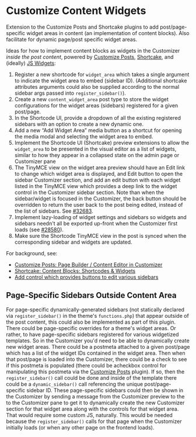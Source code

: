 # Customize Content Widgets
Extension to the Customize Posts and Shortcake plugins to add post/page-specific widget areas in content (an implementation of content blocks). Also facilitate for dynamic page/post specific widget areas.

Ideas for how to implement content blocks as widgets in the Customizer _inside the post content_, powered by [Customize Posts](https://github.com/xwp/wp-customize-posts), [Shortcake](https://github.com/wp-shortcake/shortcake), and (ideally) [JS Widgets](https://github.com/xwp/wp-js-widgets):

1. Register a new shortcode for `widget_area` which takes a single argument to indicate the widget area to embed (sidebar ID). (Additional shortcake attributes arguments could also be supplied according to the normal sidebar args passed into `register_sidebar()`).
2. Create a new `content_widget_area` post type to store the widget configurations for the widget areas (sidebars) registered for a given post/page.
3. In the Shortcode UI, provide a dropdown of all the existing registered sidebars with an option to create a new dynamic one.
4. Add a new “Add Widget Area” media button as a shortcut for opening the media modal and selecting the widget area to embed.
5. Implement the Shortcode UI (Shortcake) preview extensions to allow the `widget_area` to be presented in the visual editor as a list of widgets, similar to how they appear in a collapsed state on the admin page or Customizer pane
6. The TinyMCE view on the widget area preview should have an Edit link to change which widget area is displayed, and Edit button to open the sidebar Customizer section, and add an edit button with each widget listed in the TinyMCE view which provides a deep link to the widget control in the Customizer sidebar section. Note than when the sidebar/widget is focused in the Customizer, the back button should be overridden to return the user back to the post being edited, instead of the list of sidebars. See [#32683](https://core.trac.wordpress.org/ticket/32683#comment:6).
7. Implement lazy-loading of widget settings and sidebars so widgets and sidebars needn't all be exported up-front when the Customizer first loads (see [#28580](https://core.trac.wordpress.org/ticket/28580)).
8. Make sure the Shortcode TinyMCE view in the post is synced when the corresponding sidebar and widgets are updated.

For background, see:

* [Customize Posts: Page Builder / Content Editor in Customizer](https://wordpress.org/support/topic/page-builder-content-editor-in-customizer?replies=11#post-8395850)
* [Shortcake: Content Blocks: Shortcodes & Widgets](https://github.com/wp-shortcake/shortcake/issues/585)
* [Add control which provides buttons to edit various sidebars](https://github.com/xwp/wp-customize-posts/issues/139)

## Page-Specific Sidebars Outside Content Area

For page-specific dynamically-generated sidebars (not statically declared via `register_sidebar()` in the theme's `functions.php`) that appear outside of the post content, this could also be implemented as part of this plugin. There could be page-specific overrides for a theme's widget areas. Or rather, to have page-specific sidebars registered for various widgetized templates. So in the Customizer you'd need to be able to dynamically create new widget areas. There could be a postmeta attached to a given post/page which has a list of the widget IDs contained in the widget area. Then when that post/page is loaded into the Customizer, there could be a check to see if this postmeta is populated (there could be acheckbox control for manipulating this postmeta via the [Customize Posts](https://github.com/xwp/wp-customize-posts) plugin). If so, then the `register_sidebar()` call could be done and inside of the template there could be a `dynamic_sidebar()` call referencing the unique post/page-specific sidebar ID. These page-specific sidebars could then be shown in the Customizer by sending a message from the Customizer preview to the to the Customizer pane to get it to dynamically create the new Customizer section for that widget area along with the controls for that widget area. That would require some custom JS, naturally. This would be needed because the `register_sidebar()` calls for that page when the Customizer initially loads (or when any other page on the frontend loads).
